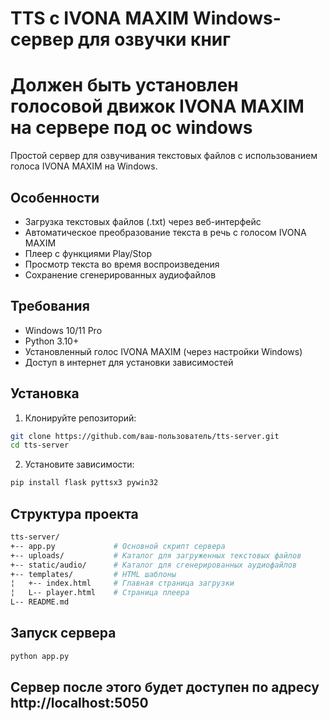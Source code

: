 # TTS с IVONA MAXIM Windows-сервер для озвучки книг

# Должен быть установлен голосовой движок IVONA MAXIM на сервере под ос windows

Простой сервер для озвучивания текстовых файлов с использованием голоса IVONA MAXIM на Windows.

## Особенности
- Загрузка текстовых файлов (.txt) через веб-интерфейс
- Автоматическое преобразование текста в речь с голосом IVONA MAXIM
- Плеер с функциями Play/Stop
- Просмотр текста во время воспроизведения
- Сохранение сгенерированных аудиофайлов

## Требования
- Windows 10/11 Pro
- Python 3.10+
- Установленный голос IVONA MAXIM (через настройки Windows)
- Доступ в интернет для установки зависимостей

## Установка
1. Клонируйте репозиторий:
```bash
git clone https://github.com/ваш-пользователь/tts-server.git
cd tts-server
```
2. Установите зависимости:
 ```bash
 pip install flask pyttsx3 pywin32
 ```

## Структура проекта
```bash
tts-server/
+-- app.py             # Основной скрипт сервера
+-- uploads/           # Каталог для загруженных текстовых файлов
+-- static/audio/      # Каталог для сгенерированных аудиофайлов
+-- templates/         # HTML шаблоны
¦   +-- index.html     # Главная страница загрузки
¦   L-- player.html    # Страница плеера
L-- README.md
```

## Запуск сервера

 ```bash
 python app.py
 ```

## Сервер после этого будет доступен по адресу http://localhost:5050

